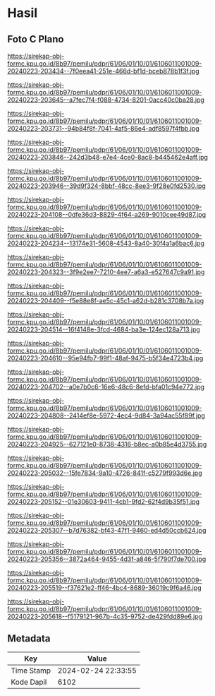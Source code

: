 # Hasil

## Foto C Plano

https://sirekap-obj-formc.kpu.go.id/8b97/pemilu/pdpr/61/06/01/10/01/6106011001009-20240223-203434--7f0eea41-251e-466d-bf1d-bceb878b1f3f.jpg

https://sirekap-obj-formc.kpu.go.id/8b97/pemilu/pdpr/61/06/01/10/01/6106011001009-20240223-203645--a7fec7f4-f088-4734-8201-0acc40c0ba28.jpg

https://sirekap-obj-formc.kpu.go.id/8b97/pemilu/pdpr/61/06/01/10/01/6106011001009-20240223-203731--94b84f8f-7041-4af5-86e4-adf8597f4fbb.jpg

https://sirekap-obj-formc.kpu.go.id/8b97/pemilu/pdpr/61/06/01/10/01/6106011001009-20240223-203846--242d3b48-e7e4-4ce0-8ac8-b445462e4aff.jpg

https://sirekap-obj-formc.kpu.go.id/8b97/pemilu/pdpr/61/06/01/10/01/6106011001009-20240223-203946--39d9f324-8bbf-48cc-8ee3-9f28e0fd2530.jpg

https://sirekap-obj-formc.kpu.go.id/8b97/pemilu/pdpr/61/06/01/10/01/6106011001009-20240223-204108--0dfe36d3-8829-4f64-a269-9010cee49d87.jpg

https://sirekap-obj-formc.kpu.go.id/8b97/pemilu/pdpr/61/06/01/10/01/6106011001009-20240223-204234--13174e31-5608-4543-8a40-30f4a1a6bac6.jpg

https://sirekap-obj-formc.kpu.go.id/8b97/pemilu/pdpr/61/06/01/10/01/6106011001009-20240223-204323--3f9e2ee7-7210-4ee7-a6a3-e527647c9a91.jpg

https://sirekap-obj-formc.kpu.go.id/8b97/pemilu/pdpr/61/06/01/10/01/6106011001009-20240223-204409--f5e88e8f-ae5c-45c1-a62d-b281c3708b7a.jpg

https://sirekap-obj-formc.kpu.go.id/8b97/pemilu/pdpr/61/06/01/10/01/6106011001009-20240223-204514--16f4148e-3fcd-4684-ba3e-124ec128a713.jpg

https://sirekap-obj-formc.kpu.go.id/8b97/pemilu/pdpr/61/06/01/10/01/6106011001009-20240223-204610--95e94fb7-99f1-48af-9475-b5f34e4723b4.jpg

https://sirekap-obj-formc.kpu.go.id/8b97/pemilu/pdpr/61/06/01/10/01/6106011001009-20240223-204702--a0e7b0c6-16e6-48c6-8efd-bfa01c94e772.jpg

https://sirekap-obj-formc.kpu.go.id/8b97/pemilu/pdpr/61/06/01/10/01/6106011001009-20240223-204808--2414ef8e-5972-4ec4-9d84-3a94ac55f89f.jpg

https://sirekap-obj-formc.kpu.go.id/8b97/pemilu/pdpr/61/06/01/10/01/6106011001009-20240223-204925--627121e0-8738-4316-b8ec-a0b85e4d3755.jpg

https://sirekap-obj-formc.kpu.go.id/8b97/pemilu/pdpr/61/06/01/10/01/6106011001009-20240223-205032--15fe7834-9a10-4726-841f-c5279f993d6e.jpg

https://sirekap-obj-formc.kpu.go.id/8b97/pemilu/pdpr/61/06/01/10/01/6106011001009-20240223-205152--01e30603-9411-4cb1-9fd2-62f4d9b35f51.jpg

https://sirekap-obj-formc.kpu.go.id/8b97/pemilu/pdpr/61/06/01/10/01/6106011001009-20240223-205307--b7d76382-bf43-47f1-9460-ed4d50ccb624.jpg

https://sirekap-obj-formc.kpu.go.id/8b97/pemilu/pdpr/61/06/01/10/01/6106011001009-20240223-205356--3872a464-9455-4d3f-a846-5f790f7de700.jpg

https://sirekap-obj-formc.kpu.go.id/8b97/pemilu/pdpr/61/06/01/10/01/6106011001009-20240223-205519--f37621e2-ff46-4bc4-8689-36019c9f6a46.jpg

https://sirekap-obj-formc.kpu.go.id/8b97/pemilu/pdpr/61/06/01/10/01/6106011001009-20240223-205618--f5179121-967b-4c35-9752-de429fdd89e6.jpg


## Metadata

| Key        | Value               |
| ---------- | ------------------- |
| Time Stamp | 2024-02-24 22:33:55 |
| Kode Dapil | 6102                |



